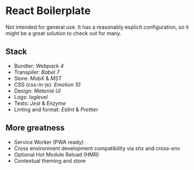 # React Boilerplate

Not intended for general use. It has a reasonably explicit configuration, so it might be a great solution to check out for many.

## Stack

- Bundler: *Webpack 4*
- Transpiler: *Babel 7*
- Store: *MobX* & *MST*
- CSS (css-in-js): *Emotion 10*
- Design: *Material UI*
- Logs: *loglevel*
- Tests: *Jest* & *Enzyme*
- Linting and format: *Eslint* & *Prettier*

## More greatness

- Service Worker (PWA ready)
- Cross environment development compatibility via *shx* and *cross-env*
- Optional Hot Module Reload (HMR)
- Contextual theming and store
